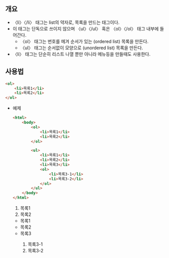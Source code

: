## 개요
* 〈li〉〈/li〉 태그는 list의 약자로, 목록을 만드는 태그이다.
* 이 태그는 단독으로 쓰이지 않으며 〈ul〉〈/ul〉 혹은 〈ol〉〈/ol〉 태그 내부에 들어간다.
  * 〈ol〉 태그는 번호를 메겨 순서가 있는 (ordered list) 목록을 만든다.
  * 〈ul〉 태그는 순서없이 모양으로 (unordered list) 목록을 만든다.
* 〈li〉 태그는 단순히 리스트 나열 뿐만 아니라 메뉴등을 만들때도 사용한다.

## 사용법
```html
<ol>
	<li>목록1</li>
	<li>목록2</li>
</ol>
```
* 예제
    ```html
    <html>
        <body>
            <ol>
                <li>목록1</li>
                <li>목록2</li>
            </ol>

            <ul>
                <li>목록1</li>
                <li>목록2</li>
                <li>목록3</li>
                <ol>
                    <li>목록3-1</li>
                    <li>목록3-2</li>
                </ol>
            </ul>
        </body>
    </html>
    ```
    <html>
        <body>
            <ol>
                <li>목록1</li>
                <li>목록2</li>
            </ol>
            <ul>
                <li>목록1</li>
                <li>목록2</li>
                <li>목록3</li>
                <ol>
                    <li>목록3-1</li>
                    <li>목록3-2</li>
                </ol>
            </ul>
        </body>
    </html>
